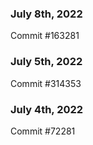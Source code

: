 ### July 8th, 2022

Commit #163281

### July 5th, 2022

Commit #314353


### July 4th, 2022

Commit #72281
